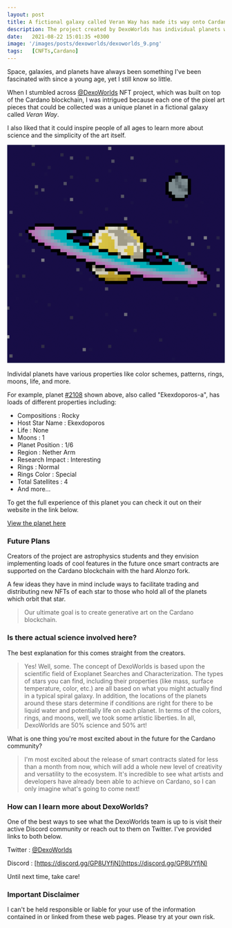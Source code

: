 ```yaml
---
layout: post
title: A fictional galaxy called Veran Way has made its way onto Cardano blockchain
description: The project created by DexoWorlds has individual planets with various properties like color schemes, patterns, rings, moons, life, and more. 
date:   2021-08-22 15:01:35 +0300
image: '/images/posts/dexoworlds/dexoworlds_9.png'
tags:   [CNFTs,Cardano]
---
```

Space, galaxies, and planets have always been something I've been fascinated with since a young age, yet I still know so little. 

When I stumbled across [@DexoWorlds](https://twitter.com/DexoWorlds) NFT project, which was built on top of the Cardano blockchain, I was intrigued because each one of the pixel art pieces that could be collected was a unique planet in a fictional galaxy called *Veran Way*. 

I also liked that it could inspire people of all ages to learn more about science and the simplicity of the art itself. 

![](/images/posts/dexoworlds/dexoworlds_5.png)

Individal planets have various properties like color schemes, patterns, rings, moons, life, and more. 

For example, planet [#2108](https://dexoworlds.com/worlds/2108) shown above, also called "Ekexdoporos-a", has loads of different properties including: 

- Compositions : Rocky 
- Host Star Name : Ekexdoporos
- Life : None
- Moons : 1
- Planet Position : 1/6
- Region : Nether Arm
- Research Impact : Interesting
- Rings : Normal
- Rings Color : Special 
- Total Satellites : 4
- And more...

To get the full experience of this planet you can check it out on their website in the link below. 

[View the planet here](https://dexoworlds.com/worlds/2108) 

### Future Plans
Creators of the project are astrophysics students and they envision implementing loads of cool features in the future once smart contracts are supported on the Cardano blockchain with the hard Alonzo fork.  

A few ideas they have in mind include ways to facilitate trading and distributing new NFTs of each star to those who hold all of the planets which orbit that star.

> Our ultimate goal is to create generative art on the Cardano blockchain.

### Is there actual science involved here?
The best explanation for this comes straight from the creators. 

> Yes! Well, some. The concept of DexoWorlds is based upon the scientific field of Exoplanet Searches and Characterization. The types of stars you can find, including their properties (like mass, surface temperature, color, etc.) are all based on what you might actually find in a typical spiral galaxy. In addition, the locations of the planets around these stars determine if conditions are right for there to be liquid water and potentially life on each planet. In terms of the colors, rings, and moons, well, we took some artistic liberties. In all, DexoWorlds are 50% science and 50% art!

What is one thing you're most excited about in the future for the Cardano community?

> I'm most excited about the release of smart contracts slated for less than a month from now, which will add a whole new level of creativity and versatility to the ecosystem. It's incredible to see what artists and developers have already been able to achieve on Cardano, so I can only imagine what's going to come next!

### How can I learn more about DexoWorlds? 
One of the best ways to see what the DexoWorlds team is up to is visit  their active Discord community or reach out to them on Twitter. I've provided links to both below. 

Twitter : [@DexoWorlds](https://twitter.com/DexoWorlds)  

Discord : [https://discord.gg/GP8UYfjN](https://discord.gg/GP8UYfjN)

Until next time, take care! 

### Important Disclaimer
I can't be held responsible or liable for your use of the information contained in or linked from these web pages. Please try at your own risk.

